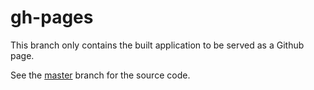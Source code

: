# gh-pages

This branch only contains the built application to be served as a Github page.

See the [master](https://github.com/kristianhentschel/counter-upper/tree/master) branch for the source code.
